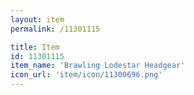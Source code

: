 ```yaml
---
layout: item
permalink: /11301115

title: Item
id: 11301115
item_name: 'Brawling Lodestar Headgear'
icon_url: 'item/icon/11300696.png'
---
```

